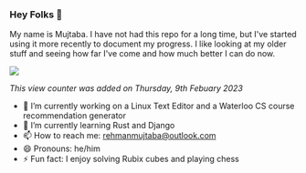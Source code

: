 ### Hey Folks 👋

<!--
**RehmanMujtaba/RehmanMujtaba** is a ✨ _special_ ✨ repository because its `README.md` (this file) appears on your GitHub profile.
-->

My name is Mujtaba. I have not had this repo for a long time, but I've started using it more recently to document my progress.
I like looking at my older stuff and seeing how far I've come and how much better I can do now.

![](https://komarev.com/ghpvc/?username=RehmanMujtaba)

*This view counter was added on Thursday, 9th Febuary 2023*

- 🔭 I’m currently working on a Linux Text Editor and a Waterloo CS course recommendation generator 
- 🌱 I’m currently learning Rust and Django
- 📫 How to reach me: rehmanmujtaba@outlook.com
- 😄 Pronouns: he/him
- ⚡ Fun fact: I enjoy solving Rubix cubes and playing chess
<!--- 💬 Ask me about
- 👯 I’m looking to collaborate on ...
- 🤔 I’m looking for help with ...
-->

